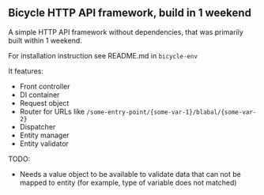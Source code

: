 ## Bicycle HTTP API framework, build in 1 weekend

A simple HTTP API framework without dependencies, that was primarily built within 1 weekend.

For installation instruction see README.md in `bicycle-env`

It features:

 - Front controller
 - DI container
 - Request object
 - Router for URLs like `/some-entry-point/{some-var-1}/blabal/{some-var-2}`
 - Dispatcher
 - Entity manager
 - Entity validator
 
 TODO:
 
  - Needs a value object to be available to validate data that can not be mapped to entity (for example, type of variable does not matched)

